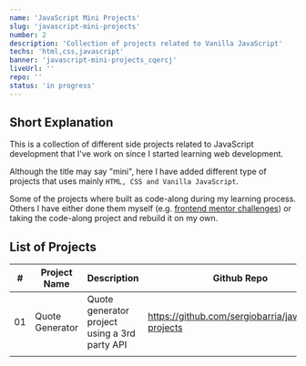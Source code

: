 ```yaml
---
name: 'JavaScript Mini Projects'
slug: 'javascript-mini-projects'
number: 2
description: 'Collection of projects related to Vanilla JavaScript'
techs: 'html,css,javascript'
banner: 'javascript-mini-projects_cqercj'
liveUrl: ''
repo: ''
status: 'in progress'
---
```


## Short Explanation

This is a collection of different side projects related to JavaScript development that I've work on since I started learning web development.

Although the title may say "mini", here I have added different type of projects that uses mainly `HTML, CSS and Vanilla JavaScript`.

Some of the projects where built as code-along during my learning process. Others I have either done them myself (e.g. [frontend mentor challenges](https://www.frontendmentor.io/)) or taking the code-along project and rebuild it on my own.

## List of Projects

| #   | Project Name    | Description                                   | Github Repo                                         | Live Url |
|:---:| --------------- | --------------------------------------------- | --------------------------------------------------- | -------- |
| 01  | Quote Generator | Quote generator project using a 3rd party API | https://github.com/sergiobarria/javascript-projects |          |
|     |                 |                                               |                                                     |          |
